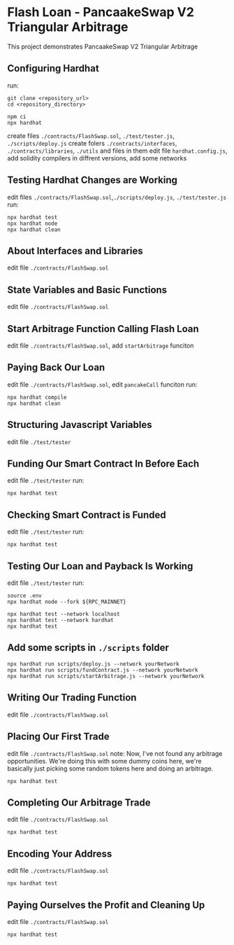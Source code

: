 # Flash Loan - PancaakeSwap V2 Triangular Arbitrage

This project demonstrates PancaakeSwap V2 Triangular Arbitrage

## Configuring Hardhat

run:

```shell
git clone <repository_url>
cd <repository_directory>
```

```shell
npm ci
npx hardhat
```

create files `./contracts/FlashSwap.sol`, `./test/tester.js`, `./scripts/deploy.js`
create folers `./contracts/interfaces`, `./contracts/libraries`, `./utils` and files in them
edit file `hardhat.config.js`, add solidity compilers in diffrent versions, add some networks

## Testing Hardhat Changes are Working

edit files `./contracts/FlashSwap.sol`,`./scripts/deploy.js`, `./test/tester.js`
run:

```shell
npx hardhat test
npx hardhat node
npx hardhat clean
```

## About Interfaces and Libraries

edit file `./contracts/FlashSwap.sol`

## State Variables and Basic Functions

edit file `./contracts/FlashSwap.sol`

## Start Arbitrage Function Calling Flash Loan

edit file `./contracts/FlashSwap.sol`, add `startArbitrage` funciton

## Paying Back Our Loan

edit file `./contracts/FlashSwap.sol`, edit `pancakeCall` funciton
run:

```shell
npx hardhat compile
npx hardhat clean
```

## Structuring Javascript Variables

edit file `./test/tester`

## Funding Our Smart Contract In Before Each

edit file `./test/tester`
run:

```shell
npx hardhat test
```

## Checking Smart Contract is Funded

edit file `./test/tester`
run:

```shell
npx hardhat test
```

## Testing Our Loan and Payback Is Working

edit file `./test/tester`
run:

```shell
source .env
npx hardhat node --fork ${RPC_MAINNET}
```

```shell
npx hardhat test --network localhost
npx hardhat test --network hardhat
npx hardhat test
```

## Add some scripts in `./scripts` folder

```shell
npx hardhat run scripts/deploy.js --network yourNetwork
npx hardhat run scripts/fundContract.js --network yourNetwork
npx hardhat run scripts/startArbitrage.js --network yourNetwork
```

## Writing Our Trading Function

edit file `./contracts/FlashSwap.sol`

## Placing Our First Trade

edit file `./contracts/FlashSwap.sol`
note: Now, I've not found any arbitrage opportunities. We're doing this with some dummy coins here, we're basically just picking some random tokens here and doing an arbitrage.

```shell
npx hardhat test
```

## Completing Our Arbitrage Trade

edit file `./contracts/FlashSwap.sol`

```shell
npx hardhat test
```

## Encoding Your Address

edit file `./contracts/FlashSwap.sol`

```shell
npx hardhat test
```

## Paying Ourselves the Profit and Cleaning Up

edit file `./contracts/FlashSwap.sol`

```shell
npx hardhat test
```
